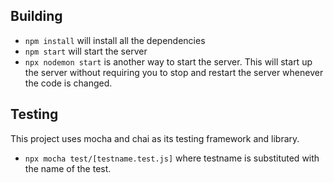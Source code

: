 ## Building
- `npm install` will install all the dependencies
- `npm start` will start the server
- `npx nodemon start` is another way to start the server. This will start up the server without requiring you to stop and restart the server whenever the code is changed.

## Testing
This project uses mocha and chai as its testing framework and library. 
- `npx mocha test/[testname.test.js]` where testname is substituted with the name of the test. 
